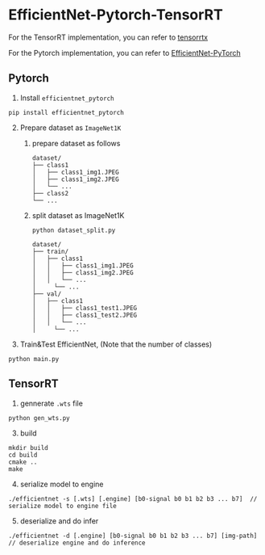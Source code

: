 # EfficientNet-Pytorch-TensorRT

For the TensorRT implementation, you can refer to [tensorrtx](https://github.com/wang-xinyu/tensorrtx/tree/master)

For the Pytorch implementation, you can refer to [EfficientNet-PyTorch](https://github.com/lukemelas/EfficientNet-PyTorch)

## Pytorch

1. Install `efficientnet_pytorch`
```
pip install efficientnet_pytorch
```

2. Prepare dataset as `ImageNet1K`

   1. prepare dataset as follows

      ```
      dataset/
      ├── class1
      │   ├── class1_img1.JPEG
      │   ├── class1_img2.JPEG
      │   └── ...
      ├── class2
      └── ...
      ```

   2. split dataset as ImageNet1K

      ```
      python dataset_split.py
      ```

      ```
      dataset/
      ├── train/
      │   ├── class1
      │   │   ├── class1_img1.JPEG
      │   │   ├── class1_img2.JPEG
      │   │   └── ...
      │		└── ...
      ├── val/
      │   ├── class1
      │   │   ├── class1_test1.JPEG
      │   │   ├── class1_test2.JPEG
      │   │   └── ...
      │		└── ...
      ```


3. Train&Test EfficientNet, (Note that the number of classes)

```
python main.py
```

## TensorRT

1. gennerate `.wts` file

```
python gen_wts.py
```

3. build

```
mkdir build
cd build
cmake ..
make
```
4. serialize model to engine
```
./efficientnet -s [.wts] [.engine] [b0-signal b0 b1 b2 b3 ... b7]  // serialize model to engine file
```
5. deserialize and do infer
```
./efficientnet -d [.engine] [b0-signal b0 b1 b2 b3 ... b7] [img-path]  // deserialize engine and do inference
```
